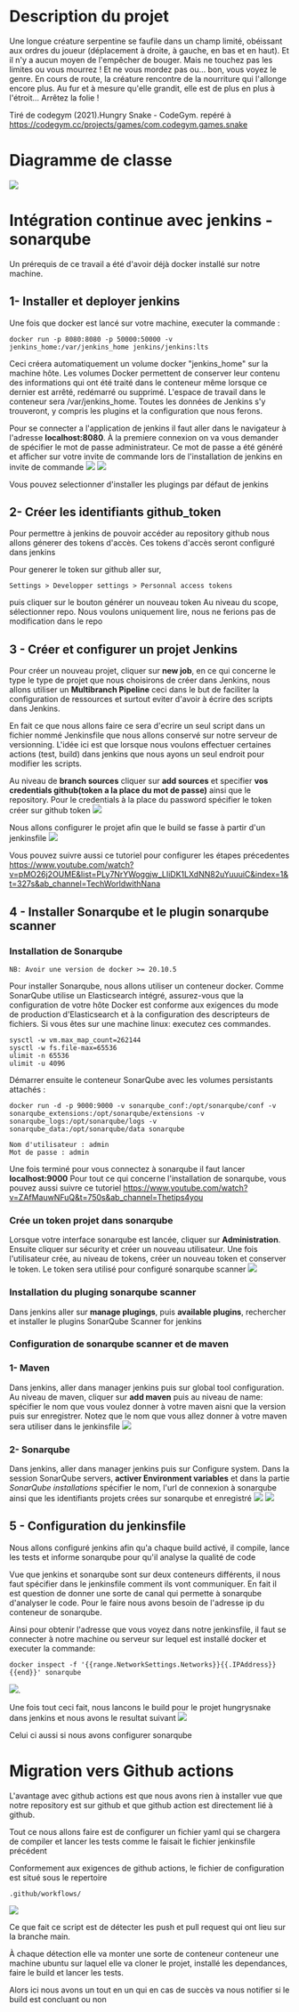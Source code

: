 # Description du projet

Une longue créature serpentine se faufile dans un champ limité, obéissant aux ordres du joueur (déplacement à droite, à gauche, en bas et en haut). Et il n'y a aucun moyen de l'empêcher de bouger. Mais ne touchez pas les limites ou vous mourrez ! Et ne vous mordez pas ou... bon, vous voyez le genre. En cours de route, la créature rencontre de la nourriture qui l'allonge encore plus. Au fur et à mesure qu'elle grandit, elle est de plus en plus à l'étroit... Arrêtez la folie !

Tiré de codegym (2021).Hungry Snake - CodeGym. repéré à https://codegym.cc/projects/games/com.codegym.games.snake

# Diagramme de classe
![](out/DiagrammeDeChoixDeConception2/Diagramme%20de%20classe.svg)

# Intégration continue avec jenkins - sonarqube

Un prérequis de ce travail a été d'avoir déjà docker installé sur notre machine.

## 1- Installer et deployer jenkins
Une fois que docker est lancé sur votre machine, executer la commande : 
```
docker run -p 8080:8080 -p 50000:50000 -v jenkins_home:/var/jenkins_home jenkins/jenkins:lts
```
Ceci créera automatiquement un volume docker "jenkins_home" sur la machine hôte. Les volumes Docker permettent de conserver leur contenu des informations qui ont été traité dans le conteneur même lorsque ce dernier est arrêté, redémarré ou supprimé. L'espace de travail dans le conteneur sera /var/jenkins_home. Toutes les données de Jenkins s'y trouveront, y compris les plugins et la configuration que nous ferons.

Pour se connecter a l'application de jenkins il faut aller dans le navigateur à l'adresse __localhost:8080__. À la premiere connexion on va vous demander de spécifier le mot de passe administrateur. Ce mot de passe a été généré et afficher sur votre invite de commande lors de l'installation de jenkins en invite de commande
![](out/DiagrammeDeChoixDeConception2/Screenshot_31.png)
![](out/DiagrammeDeChoixDeConception2/Screenshot_30.png)

Vous pouvez selectionner d'installer les plugings par défaut de jenkins
## 2- Créer les identifiants github_token 
Pour permettre à jenkins de pouvoir accéder au repository github nous allons génerer des tokens d'accès. Ces tokens d'accès seront configuré dans jenkins

Pour generer le token sur github aller sur, 
```
Settings > Developper settings > Personnal access tokens 
```
puis cliquer sur le bouton générer un nouveau token
Au niveau du scope, sélectionner repo. Nous voulons uniquement lire, nous ne ferions pas de modification dans le repo

## 3 - Créer et configurer un projet Jenkins
Pour créer un nouveau projet, cliquer sur __new job__, en ce qui concerne  le type le type de projet que nous choisirons de créer dans Jenkins, 
nous allons utiliser un __Multibranch Pipeline__ ceci dans le but de faciliter la configuration de ressources et surtout eviter d'avoir à écrire des scripts dans Jenkins.

En fait ce que nous allons faire ce sera d'ecrire un seul script dans un fichier nommé Jenkinsfile que nous allons conservé sur notre serveur de versionning. L'idée ici est que lorsque nous voulons effectuer certaines actions (test, build) dans jenkins que nous ayons un seul endroit pour modifier les scripts.

Au niveau de __branch sources__ cliquer sur __add sources__ et specifier __vos credentials github(token a la place du mot de passe)__ ainsi que le repository. Pour le credentials à la place du password spécifier le token créer sur github token
![](src/Screenshot_15.png)

Nous allons configurer le projet afin que le build se fasse à partir d'un jenkinsfile
![](src/Screenshot_16.png)




Vous pouvez suivre aussi ce tutoriel pour configurer les étapes précedentes
https://www.youtube.com/watch?v=pMO26j2OUME&list=PLy7NrYWoggjw_LIiDK1LXdNN82uYuuuiC&index=1&t=327s&ab_channel=TechWorldwithNana

## 4 - Installer Sonarqube et le plugin sonarqube scanner
### Installation de Sonarqube
```
NB: Avoir une version de docker >= 20.10.5
```
Pour installer Sonarqube, nous allons utiliser un conteneur docker.
Comme SonarQube utilise un Elasticsearch intégré, assurez-vous que la configuration de votre hôte Docker est conforme aux exigences du mode de production d'Elasticsearch et à la configuration des descripteurs de fichiers. 
Si vous êtes sur une machine linux: executez ces commandes.
```
sysctl -w vm.max_map_count=262144
sysctl -w fs.file-max=65536
ulimit -n 65536
ulimit -u 4096
```

Démarrer ensuite le conteneur SonarQube avec les volumes persistants attachés :
```
docker run -d -p 9000:9000 -v sonarqube_conf:/opt/sonarqube/conf -v sonarqube_extensions:/opt/sonarqube/extensions -v sonarqube_logs:/opt/sonarqube/logs -v sonarqube_data:/opt/sonarqube/data sonarqube
```
```
Nom d'utilisateur : admin
Mot de passe : admin
```
Une fois terminé pour vous connectez à sonarqube il faut lancer __localhost:9000__
Pour tout ce qui concerne l'installation de sonarqube, vous pouvez aussi suivre ce tutoriel
https://www.youtube.com/watch?v=ZAfMauwNFuQ&t=750s&ab_channel=Thetips4you

### Crée un token projet dans sonarqube
Lorsque votre interface sonarqube est lancée, cliquer sur __Administration__. Ensuite cliquer sur sécurity et créer un nouveau utilisateur. Une fois l'utilisateur crée, au niveau de tokens, créer un nouveau token et conserver le token. Le token sera utilisé pour configuré sonarqube scanner
![](src/Screenshot_2.png)

### Installation du pluging sonarqube scanner
Dans jenkins aller sur __manage plugings__, puis __available plugins__, rechercher et installer le plugins SonarQube Scanner for jenkins

### Configuration de sonarqube scanner et de maven
### 1- Maven
Dans jenkins, aller dans manager jenkins puis sur global tool configuration. 
Au niveau de maven, cliquer sur __add maven__ puis au niveau de name: spécifier le nom que vous voulez donner à votre maven aisni que la version puis sur enregistrer.
Notez que le nom que vous allez donner à votre maven sera utiliser dans le jenkinsfile
![](src/Screenshot_33.png)

### 2- Sonarqube
Dans jenkins, aller dans manager jenkins puis sur Configure system.
Dans la session SonarQube servers, __activer Environment variables__ et dans la partie _SonarQube installations_ spécifier le nom, l'url de connexion à sonarqube ainsi que les identifiants projets crées sur sonarqube et enregistré
![](src/Screenshot_1.png)
![](src/Screenshot_20.png) 
## 5 - Configuration du jenkinsfile
Nous allons configuré jenkins afin qu'a chaque build activé, il compile, lance les tests et informe sonarqube pour qu'il analyse la qualité de code

Vue que jenkins et sonarqube sont sur deux conteneurs différents, il nous faut spécifier dans le jenkinsfile comment ils vont communiquer. En fait il est question de donner une sorte de canal qui permette à sonarqube d'analyser le code. Pour le faire nous avons besoin de l'adresse ip du conteneur de sonarqube.

Ainsi pour obtenir l'adresse que vous voyez dans notre jenkinsfile, il faut se connecter à notre machine ou serveur sur lequel est installé docker et executer la commande:
```
docker inspect -f '{{range.NetworkSettings.Networks}}{{.IPAddress}}{{end}}' sonarqube
```

![](src/Screenshot_3.png).

Une fois tout ceci fait, nous lancons le build pour le projet hungrysnake dans jenkins et  nous avons le resultat suivant 
![](src/Screenshot_18.png)

Celui ci aussi si nous avons configurer sonarqube

# Migration vers Github actions

L'avantage avec github actions est que nous avons rien à installer vue que notre repository est sur github et que github action est directement lié à github.

Tout ce nous allons faire est de configurer un fichier yaml qui se chargera de compiler et lancer les tests comme le faisait le fichier jenkinsfile précédent

Conformement aux exigences de github actions, le fichier de configuration est situé sous le repertoire
```
.github/workflows/
```
![](src/Screenshot_19.png)

Ce que fait ce script est de détecter les push et pull request qui ont lieu sur la branche main.

À chaque détection elle va monter une sorte de conteneur conteneur une machine ubuntu sur laquel elle va cloner le projet, installé les dependances, faire le build et lancer les tests.

Alors ici nous avons un tout en un qui en cas de succès va nous notifier si le build est concluant ou non